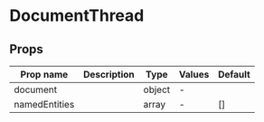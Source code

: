 # DocumentThread

## Props

| Prop name     | Description | Type   | Values | Default |
| ------------- | ----------- | ------ | ------ | ------- |
| document      |             | object | -      |         |
| namedEntities |             | array  | -      | []      |
